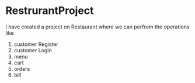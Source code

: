 # RestrurantProject

I have created a project on Restaurant where we can perfrom the operations like
 1. customer Register
 2. customer Login
 3. menu
 4. cart
 5. orders
 6. bill
